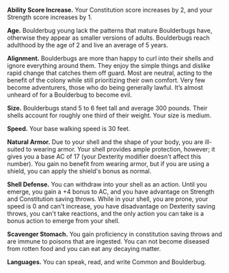 **Ability Score Increase.** Your Constitution score increases by 2, and your Strength score increases by 1.

**Age.** Boulderbug young lack the patterns that mature Boulderbugs have, otherwise they appear as smaller versions of adults. Boulderbugs reach adulthood by the age of 2 and live an average of 5 years.

**Alignment.** Boulderbugs are more than happy to curl into their shells and ignore everything around them. They enjoy the simple things and dislike rapid change that catches them off guard. Most are neutral, acting to the benefit of the colony while still prioritizing their own comfort. Very few become adventurers, those who do being generally lawful. It’s almost unheard of for a Boulderbug to become evil.

**Size.** Boulderbugs stand 5 to 6 feet tall and average 300 pounds. Their shells account for roughly one third of their weight. Your size is medium.

**Speed.** Your base walking speed is 30 feet.

**Natural Armor.** Due to your shell and the shape of your body, you are ill-suited to wearing armor. Your shell provides ample protection, however; it gives you a base AC of 17 (your Dexterity modifier doesn't affect this number). You gain no benefit from wearing armor, but if you are using a shield, you can apply the shield's bonus as normal.

**Shell Defense.** You can withdraw into your shell as an action. Until you emerge, you gain a +4 bonus to AC, and you have advantage on Strength and Constitution saving throws. While in your shell, you are prone, your speed is 0 and can't increase, you have disadvantage on Dexterity saving throws, you can't take reactions, and the only action you can take is a bonus action to emerge from your shell.

**Scavenger Stomach.** You gain proficiency in constitution saving throws and are immune to poisons that are ingested. You can not become diseased from rotten food and you can eat any decaying matter.

**Languages.** You can speak, read, and write Common and Boulderbug.